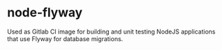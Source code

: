 # node-flyway
Used as Gitlab CI image for building and unit testing NodeJS applications that use Flyway for database migrations.
